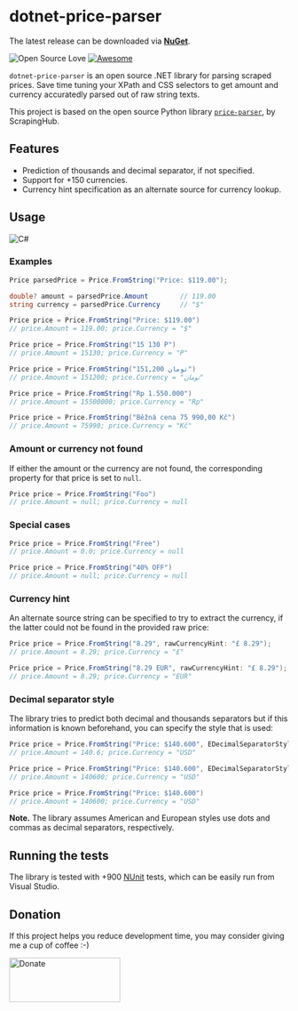 # dotnet-price-parser

The latest release can be downloaded via **[NuGet]()**.

![Open Source Love](https://badges.frapsoft.com/os/v1/open-source.svg?v=103) [![Awesome](https://cdn.rawgit.com/sindresorhus/awesome/d7305f38d29fed78fa85652e3a63e154dd8e8829/media/badge.svg)](https://github.com/sindresorhus/awesome)

```dotnet-price-parser``` is an open source .NET library for parsing scraped prices. Save time tuning your XPath and CSS selectors to get amount and currency accuratedly parsed out of raw string texts.

This project is based on the open source Python library [```price-parser```](https://github.com/scrapinghub/price-parser), by ScrapingHub.

## Features

* Prediction of thousands and decimal separator, if not specified.
* Support for +150 currencies.
* Currency hint specification as an alternate source for currency lookup.

## Usage

![C#](https://img.shields.io/badge/C%23-8.0-yellowgreen)

### Examples
```cs
Price parsedPrice = Price.FromString("Price: $119.00");

double? amount = parsedPrice.Amount        // 119.00
string currency = parsedPrice.Currency     // "$"
```

```cs
Price price = Price.FromString("Price: $119.00")
// price.Amount = 119.00; price.Currency = "$"
```

```cs
Price price = Price.FromString("15 130 Р")
// price.Amount = 15130; price.Currency = "Р"
```

```cs
Price price = Price.FromString("151,200 تومان")
// price.Amount = 151200; price.Currency = "تومان"
```

```cs
Price price = Price.FromString("Rp 1.550.000")
// price.Amount = 15500000; price.Currency = "Rp"
```

```cs
Price price = Price.FromString("Běžná cena 75 990,00 Kč")
// price.Amount = 75990; price.Currency = "Kč"
```

### Amount or currency not found

If either the amount or the currency are not found, the corresponding property for that price is set to ```null```.

```cs
Price price = Price.FromString("Foo")
// price.Amount = null; price.Currency = null
```

### Special cases

```cs
Price price = Price.FromString("Free")
// price.Amount = 0.0; price.Currency = null
```

```cs
Price price = Price.FromString("40% OFF")
// price.Amount = null; price.Currency = null
```

### Currency hint

An alternate source string can be specified to try to extract the currency, if the latter could not be found in the provided raw price:

```cs
Price price = Price.FromString("8.29", rawCurrencyHint: "£ 8.29");
// price.Amount = 8.29; price.Currency = "£"
```

```cs
Price price = Price.FromString("8.29 EUR", rawCurrencyHint: "£ 8.29");
// price.Amount = 8.29; price.Currency = "EUR"
```

### Decimal separator style

The library tries to predict both decimal and thousands separators but if this information is known beforehand, you can specify the style that is used:

```cs
Price price = Price.FromString("Price: $140.600", EDecimalSeparatorStyle.American)
// price.Amount = 140.6; price.Currency = "USD"
```

```cs
Price price = Price.FromString("Price: $140.600", EDecimalSeparatorStyle.European)
// price.Amount = 140600; price.Currency = "USD"
```

```cs
Price price = Price.FromString("Price: $140.600")
// price.Amount = 140600; price.Currency = "USD"
```

**Note.** The library assumes American and European styles use dots and commas as decimal separators, respectively.

## Running the tests

The library is tested with +900 [NUnit](https://nunit.org/) tests, which can be easily run from Visual Studio.

## Donation
If this project helps you reduce development time, you may consider giving me a cup of coffee :-)

<a href="https://www.paypal.com/cgi-bin/webscr?cmd=_s-xclick&hosted_button_id=5ENPSGHWL3AQ8&source=url" target="_blank">
    <img src="https://github.com/tteguayco/dotnet-price-parser/assets/20015750/80a553dc-680f-43b6-9642-ebfed01ebe4d" alt="Donate" width="200" height="80">
</a>
